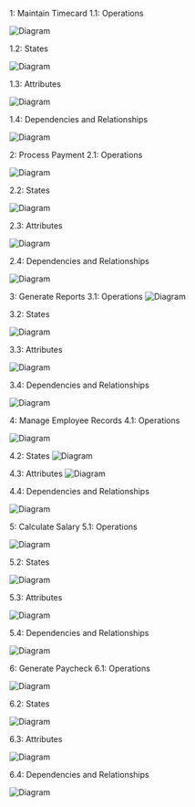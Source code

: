 1: Maintain Timecard
1.1: Operations

![Diagram](http://www.plantuml.com/plantuml/png/ZP0n3i8m34Ntdi9Z4Po0gK8TwC045p2rLOBIf7BSBeYxuqYbGrZ84kVdF_qlDqbHT1vzrNjC2Mvkv1w5BXXmO85N1NRsaERxwFJxM-iwm74ZTZOlqT4Au3H9NFY7w5hpNLLS60f2-Ccz_WMygwBkrXE9pd6ML1Cgcxsrwm2FBDch2ye3In6ye7VPNcVz5ADd31RHSA2yc0y0)

1.2: States

![Diagram](http://www.plantuml.com/plantuml/png/SoWkIImgAStDuOhMYbNGrRLJS2bAJ2lX0fDWVd1fKcvcIKbgYeALWf9hRa5EVcLgga8nMBHOYGik3LRiM51Gb5y6KUkRc9UOdbgaa0WHmr0Rb9gLcbo2ghO8B0PK2Z48PcfHSaOcr5GuEoqVf3mvloX5YSiXDIy5v0S0)

1.3: Attributes

![Diagram](http://www.plantuml.com/plantuml/png/SoWkIImgAStDuKhEIImkLWZ9p4rDJYnAKQZcKW02NOKIg82dYuALGd19KMPUEbGcDRSW9xyoDHLJ9YMn91KevWAae28P-QL5nU7vHTcfAK09pxoIrFJK8gWSq0KbfSK8Csgv75BpKa1E0W00)

1.4: Dependencies and Relationships

![Diagram](http://www.plantuml.com/plantuml/png/ZP7DIiSm4CJlUOhGKqNx0Zr8aHximPE2vxLPQZGVPRCfYFZk9ZHQIJtyUscOsT-mmmw1WJXQ8sO38SWdRN46KW_WO46IdqAcxrg6-68r_xWjbuViVuchzDwyLWM0TIM_uOcOnZJtoAJTKX64RpZpHS2NgDOjUtRo7weuQ5VZFn3FZWB6f8tfLvHN7oayUth7t71oZ0jIyG83nt1abBfAtMUe_HDsi-SS2LNX3OpEustMxxmt22vNgs_GTRT7qLuskzw80PtAb_i6)

2: Process Payment
2.1: Operations

![Diagram](http://www.plantuml.com/plantuml/png/NP31IiSm3CRlVOeU9xw1fp67u6slaBMP3Dj4adGWidTtTKNsNqzf-NtzVQHN0x6Iami9LFq4ty8fJS81LLdyZ_F7UVOVI2XWU00PoKOmw9xyYx_S6wb8yKhDG9_ljF013ssK3BOorVp6Qsp13T8QRuglStuKrTp0d138xQurht-_CX46kzGEvqjtKva0wOBoLYXg1vdBdsFaCYVyPtVN8yMw7FSB)

2.2: States

![Diagram](http://www.plantuml.com/plantuml/png/SoWkIImgAStDuOhMYbNGrRLJS4_DIorAB4bDuOApmE9XYJcPAM2UbO8Ib9EPdwTGN9gSd9gQKgo4fjuphmoe25rrMc9c3b0fM0IkD3WrhmIa3aoNv2ia9UPbAt61U61fv_oyjCoYN8ZDJa0vXMI82D0WXzIy593h0G00)

2.3: Attributes

![Diagram](http://www.plantuml.com/plantuml/png/POz12i8m44NtESLSm0kuAf9DDqNm19CuIZ4pASdCeeXtDyMWGhDyFxp735Mng75oCM6jSCQLITIZ8ZmTj7U0vSD63qUuQ9dbtWVY9UMLQByWPnDjr6SBYJfjBRNw-_jolNf2UOnoouLHvopVScXyGgQTFiRDFna7Al--WUIw7UFU)

2.4: Dependencies and Relationships

![Diagram](http://www.plantuml.com/plantuml/png/RPB1QiCm38RlVWgJKyR82-mmIXSsUYc5Fe7Yg2NCbeej5yhOky-cncHkSrBiJ_g_nDu40I_HMMKiXA0FSFDixS6pmH3Own-bq_EgpqZeGJ013ab64EXVz9jUlHSo8CrhQWBwtj694xmjfNSW2rFkl_8obyOhs6Lk8Yxt-dzGxjioMmHIlwgOvzaVJ8H6glQWS_WU7AQEe_Y5pcKTZE58iezkGbytYuYvZ-aRF_50uOJ-Cz8SUd1vG296ZfF5obQXbN3LAP-p6riVT1VBDyJ7dIQdh0O1YQ6oEVNXw8RXVIsHuEwhd6Btb6x-OUAFIBCMxjGc5VcMg3y0)

3: Generate Reports
3.1: Operations
![Diagram](http://www.plantuml.com/plantuml/png/POz12i9034NtSueiBTwWgu9LSLVK2mmsbiBCf6IYM4hlhdL2fJQRaFptFqaHnR8yl3CtPsE4CtR4SiI0R8KO1WEVsaAJDhZtdQCUCN4RrF5KGWuNuJOq6UIQycUjRC_ad3fNs9tOMr6Llsr6iZdTZ6PnAGmB-uw2O4ZfJsfh5V4riLUgoiDF6as1ePvUVmC0)

3.2: States

![Diagram](http://www.plantuml.com/plantuml/png/HSwn2W8n3CRnlKyHEWht0Wvou5bNTt48D4AXbuRu2UBJ7xqEjuI4_s_8_04xlciDpzEBfkb2Y_CROP_xVHSLPqYcCyLhKuY2pCNO9STmv8vJKQxbFt1glZA8pMhfz8YTtdxM74EEdT3eiQGOPj7SNze0)

3.3: Attributes

![Diagram](http://www.plantuml.com/plantuml/png/SoWkIImgAStDuKhEIImkLWXABSWlAb6evb800bs58Z3NqqN1IY6uf2WpBnr5FAIo81LT9Za_hoGrhmHT66XDIManGhIMoo4rBmLaBm00)

3.4: Dependencies and Relationships

![Diagram](http://www.plantuml.com/plantuml/png/PP7T2e8m5CVlznJ3goHyWIv2o8hkf7g1eISHvewS7IE9tZrrO-JQpRR_n_PZooqhug7JejBAMdc57edFO80K8yctaDFOoiOfSEnwZIE0ost0Ro-5tCaRKskQT5evDwgMQYJKsZV_OW-aJh5tQPb290sdYuzOaNh0JBh63yTAluyzn4w5Xi5mB5jMFDYWhkWEIyN1Fx6jlGclvGuiYrEmPj3uCRDixx6dKE9rI4GEffw_u0i0)


4: Manage Employee Records
4.1: Operations

![Diagram](http://www.plantuml.com/plantuml/png/SoWkIImgAStDuKhEIImkLd3DBSZ9hqnDzKtCIqnFBLAevb800cs5n9GKc9H6AfIXO0LNhWbab-Ldfa1LbnQa99Qaag0X9JKd5Oi6JnUWik2IeioyT3GDQPbvAOIKm-IvQhaSKlDIG9u40000)


4.2: States
![Diagram](http://www.plantuml.com/plantuml/png/SoWkIImgAStDuOhMYbNGrRLJy4ijvm9YCDinkIIpB5N1Ia79DRSW9xyoDLKXCIKbDKM92o83LkIPbuYfh2YrE3CzhrY92oOBCQyeEGF8Ja4r4IgenEMGcfS2SWe0)

4.3: Attributes
![Diagram](http://www.plantuml.com/plantuml/png/SoWkIImgAStDuKhEIImkLd3DBSZ9hqnDLQZcKW02NOLKg82dYuALGd19KMPUEbGcBp4t5Lsi8ByuioGpFmzTF2Mr06XDRcfU2ReCqFwIqcA4Q2sNGsfU2iX10000)

4.4: Dependencies and Relationships

![Diagram](http://www.plantuml.com/plantuml/png/bP2n2i8m48RtF4Nef4XVe8DqqC71oISulBC4aaj8BeA8xsx0r48eY9cE__y-kCkO1A9aPzNLGahww8Br3w8pC4mKzLFfydOQ4ETgGtNGmnVVbldk3LOw1mIXFmGaIol2wL2mYqJ3KoFS3EClVExLIpNNrRDwlMBMXi5HcmMVZ1ZFROuK88eZbhP90fBJafPDsX_k-_sorw2xJzwfaHYpi-eD)

5: Calculate Salary
5.1: Operations

![Diagram](http://www.plantuml.com/plantuml/png/TOzD2W8n38NtSueiAte2LuC_Uq4la6c33AHDITf54UzknU9Ai_fuv7tmPYkefKQUFACPNB2fC1-HVMKiel2OeDyM_8ZeYepQ7CNCqeXW3-U1EoXh98yQUdWRkEaSf2vCGuGvSpjHgBwiaipTLSm-qk_hxz91KZKojw3H_y9pcYc5zwGN)

5.2: States

![Diagram](http://www.plantuml.com/plantuml/png/POz1oeD038NtEKMOvGzUu5yKRKilO7UbYsYo2CHHd9c5FNs9ra9nD--zxuD9dJBDkGm6ZxydLjK9xpf8JpEtfHiqPs4uD2lNaj6yNCZwOkJbFuOzwHYHnoW13fIhL-7IEvIQQJBTN7ykoDyfm15p-Jp6aYGrp1-F6Rkj2_0pEdtJIAQl3Tq3flLN0Mg9xBU_0G00)


5.3: Attributes

![Diagram](http://www.plantuml.com/plantuml/png/SoWkIImgAStDuKhEIImkLWXEp4aigdH9BKdCp2bMgEPI009TXQJ4ubI8Z8ALGaf-QL9EAbGclIY_k1YxL5vg2NQ9bDIKqkIIpFoyOdIPfFoyqk9K9E5QBeVKl1IGym00)


5.4: Dependencies and Relationships

![Diagram](http://www.plantuml.com/plantuml/png/TL91JiGm3Bpt5TQUYg0Vs0DQGJbmGoo8ivkQ9S9DgZWvL8Y_qwgfqNQxDyip7irCSf288QQE2yCe0Yyu1C_yY6mIO_G1VWe0W5imUKL7P0n3ILtFVY22FJpbyGwYxSXWQCVbMnvlnhdrgM7AGjZtFDJK9XEjTrAUWXUPHPMwVVJWNHAIia6XwmU_nPn5RUK85IoMd-kHVOp1kbD677QqtlLUxEHGzwgisHPbpNsf_ELJa0yVlcagnRhuhp97g2cYPL6fZN0PsIfgyKzn6sYrvpNIp6MUzNRv-bLrl_AvXzs2qsxxGfkVoEzoZQOrJhHN-gH0pepa0xbs-f5_)


6: Generate Paycheck
6.1: Operations

![Diagram](http://www.plantuml.com/plantuml/png/SoWkIImgAStDuKhEIImkLWX8h4pEI4tETa_DIorABCalKgZcKW02ROLqY4WgJ8L6Qcv1JdvbQgg2bO8hbAcZK9oOarXKwP9QafYPKmoK2KRcQm85ODgXfgPM5EGNbS3DB80oa1I2D9NbPwPmrN8vfEQbW9mA0000)

6.2: States

![Diagram](http://www.plantuml.com/plantuml/png/FOwn2W8n38RtF4NeADmBECWvYBkhE5IIWq1jIfghFhxKIhUFvFlWNwj7y_sLu7vuuBASyCgPBJeJJFhTRzo4tqnun30OYJrAgW7chuldKapR4F-CcngIL3TvxYwQ0qoh9vTFKVEH34PNt2HnW9Kp)

6.3: Attributes

![Diagram](http://www.plantuml.com/plantuml/png/SoWkIImgAStDuKhEIImkLWX8h4pEI4tELgZcKW02NOK2g82dYuALGd19KMPUEbGcDRSW9xyoDHLJ9Y-r93Wn9x6e4YYHab-Qb9CAbSWiBYvDTKaiIGLAW2YkMYw7rBmKaFK0)

6.4: Dependencies and Relationships

![Diagram](http://www.plantuml.com/plantuml/png/XLBDJeH03Bxp5CsUDCeBU31xm1XlHkC3LFXSYSCCcHOZ8Rwx9JjCTYLakL3w_VGhCtjHZZfqhgWTYz0pZ_Kdwgz7U4JM46ago9uREXmxM1XNw7eNHe3kw26LjoJiE8uLb5idXhoUVbzROv4dL_pq8Mhsx5DnGfn5tw5jYj_YNyOKhQH5zLJD4pMs_f2G9UCQyT1ZDWEQCBmx9A0L6L2nme3vbUVcBMcwxCuTSYyxdFyDchQZc69z4cLvdtStwYuXs6rmpwUPu4qskNatextW0n6-Dl8Ulfalnny0)








